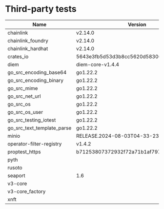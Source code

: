 # Third-party tests

| Name                       | Version                                  | Framework | Full | Linux | macOS | Windows | Partition |
| -------------------------- | ---------------------------------------- | --------- | ---- | ----- | ----- | ------- | --------- |
| chainlink                  | v2.14.0                                  |           |      | X     | X     | X       | 0         |
| chainlink_foundry          | v2.14.0                                  | foundry   | X    | X     | X     | X       | 1         |
| chainlink_hardhat          | v2.14.0                                  | hardhat   |      | X     | X     | X       | 0         |
| crates_io                  | 5643e3fb5d53d3b8cc5620d583068ae17e82b5c3 |           |      | X     | X     | X       | 0         |
| diem                       | diem-core-v1.4.4                         |           |      | X     | X     | X       | 0         |
| go_src_encoding_base64     | go1.22.2                                 | go        | X    | X     | X     | X       | 0         |
| go_src_encoding_binary     | go1.22.2                                 | go        | X    | X     | X     | X       | 0         |
| go_src_mime                | go1.22.2                                 | go        | X    | X     | X     |         | 0         |
| go_src_net_url             | go1.22.2                                 | go        | X    | X     | X     | X       | 0         |
| go_src_os                  | go1.22.2                                 | go        | X    |       | X     |         | 0         |
| go_src_os_user             | go1.22.2                                 | go        | X    | X     |       |         | 1         |
| go_src_testing_iotest      | go1.22.2                                 | go        | X    | X     | X     | X       | 1         |
| go_src_text_template_parse | go1.22.2                                 | go        | X    | X     | X     | X       | 1         |
| minio                      | RELEASE.2024-08-03T04-33-23Z             |           |      | X     | X     | X       | 1         |
| operator-filter-registry   | v1.4.2                                   |           |      | X     | X     | X       | 0         |
| proptest_https             | b71253807372932f72a71b1af7975371a41e7c88 |           | X    | X     | X     | X       | 0         |
| pyth                       |                                          | anchor    |      | X     | X     |         | 0         |
| rusoto                     |                                          |           |      | X     | X     | X       | 1         |
| seaport                    | 1.6                                      | hardhat   |      | X     | X     | X       | 1         |
| v3-core                    |                                          |           |      | X     | X     | X       | 0         |
| v3-core_factory            |                                          |           | X    | X     | X     | X       | 1         |
| xnft                       |                                          | anchor    | X    | X     |       |         | 1         |
